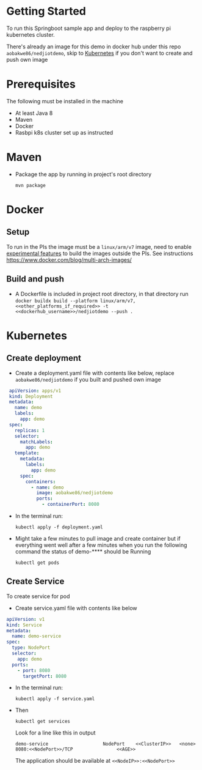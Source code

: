# Getting Started
To run this Springboot sample app and deploy to the raspberry pi kubernetes cluster.

There's already an image for this demo in docker hub under this repo `aobakwe86/nedjiotdemo`, 
skip to [Kubernetes](#Kubernetes) if you don't want to create and push own image

# Prerequisites
The following must be installed in the machine

* At least Java 8
* Maven
* Docker
* Rasbpi k8s cluster set up as instructed

# Maven
* Package the app by running in project's root directory

    `mvn package`
# Docker

## Setup
To run in the PIs the image must be a `linux/arm/v7` image, need to enable 
[experimental features](https://github.com/docker/cli/blob/master/experimental/README.md) to build the images
outside the PIs. See instructions https://www.docker.com/blog/multi-arch-images/ 

## Build and push

* A Dockerfile is included in project root directory, in that directory run
     `docker buildx build --platform linux/arm/v7, <<other_platforms_if_required>> -t <<dockerhub_username>>/nedjiotdemo --push .`
# Kubernetes

## Create deployment
* Create a deployment.yaml file with contents like below, replace `aobakwe86/nedjiotdemo` if you built and pushed own image
```yaml
 apiVersion: apps/v1
 kind: Deployment
 metadata:
   name: demo
   labels:
     app: demo
 spec:
   replicas: 1
   selector:
     matchLabels:
       app: demo
   template:
     metadata:
       labels:
         app: demo
     spec:
       containers:
         - name: demo
           image: aobakwe86/nedjiotdemo
           ports:
             - containerPort: 8080
```

* In the terminal run: 

     `kubectl apply -f deployment.yaml`
     
* Might take a few minutes to pull image and create container but if everything went well after a few minutes
 when you run the following command the status of demo-**** should be Running

     `kubectl get pods`

## Create Service
To create service for pod
* Create service.yaml file with contents like below
```yaml
apiVersion: v1
kind: Service
metadata:
  name: demo-service
spec:
  type: NodePort
  selector:
    app: demo
  ports:
    - port: 8080
      targetPort: 8080
```
* In the terminal run: 
  
     `kubectl apply -f service.yaml`
* Then 
  
     `kubectl get services`
     
     Look for a line like this in output
     
     `demo-service                    NodePort    <<ClusterIP>>   <none>        8080:<<NodePort>>/TCP                <<AGE>>`
     
     The application should be available at `<<NodeIP>>:<<NodePort>>`

